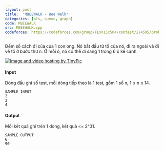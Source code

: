 ```yaml
---
layout: post
title:  "MBEEWALK - Bee Walk"
categories: [bfs, queue, graph]
code: MBEEWALK
src: MBEEWALK.cpp
codeforces: https://codeforces.com/group/FLVn1Sc504/contest/274505/problem/I
---
```


Đếm số cách đi của của 1 con ong. Nó bắt đầu từ tổ của nó, đi ra ngoài 
và đi về tổ ở bước thứ n. Ở mỗi ô, nó có thể đi sang 1 trong 6 ô kề cạnh.

[![Image and video hosting by TinyPic](https://vn.spoj.com/content/simes:mbeewalk.jpg)](http://tinypic.com)

#### Input

Dòng đầu ghi số test, mỗi dòng tiếp theo là 1 test, gồm 1 số n, 1 ≤ n ≤ 14.

```
SAMPLE INPUT
2
2
4
```

#### Output
 
Mỗi kết quả ghi trên 1 dòng, kết quả <= 2^31.

```
SAMPLE OUTPUT
6
90
```

<!--more-->

